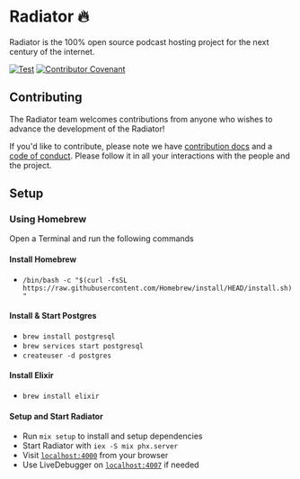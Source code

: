 # Radiator 🔥

Radiator is the 100% open source podcast hosting project for the next century of the internet.

[![Test](https://github.com/podlove/radiator/actions/workflows/cd.yml/badge.svg)](https://github.com/podlove/radiator/actions/workflows/cd.yml) [![Contributor Covenant](https://img.shields.io/badge/Contributor%20Covenant-2.1-4baaaa.svg)](CODE_OF_CONDUCT.md)

## Contributing

The Radiator team welcomes contributions from anyone who wishes to advance the development of the Radiator!

If you'd like to contribute, please note we have [contribution docs](CONTRIBUTING.md) and a [code of conduct](CODE_OF_CONDUCT.md). Please follow it in all your interactions with the people and the project.

## Setup

### Using Homebrew

Open a Terminal and run the following commands

#### Install Homebrew

- `/bin/bash -c "$(curl -fsSL https://raw.githubusercontent.com/Homebrew/install/HEAD/install.sh)"`

#### Install & Start Postgres

- `brew install postgresql`
- `brew services start postgresql`
- `createuser -d postgres`

#### Install Elixir

- `brew install elixir`

#### Setup and Start Radiator

- Run `mix setup` to install and setup dependencies
- Start Radiator with `iex -S mix phx.server`
- Visit [`localhost:4000`](http://localhost:4000) from your browser
- Use LiveDebugger on [`localhost:4007`](http://localhost:4007) if needed
